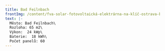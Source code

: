 ```yaml
---
title: Bad Feilnbach
frontImg: /content/fva-solar-fotovoltaická-elektrárna-na-klíč-ostrava-brno-praha-olomouc-zlín-pardubice-hradec-králové-nzu-dotace-fotovoltaický-panel-fve-panel-fotovoltaika-s-akumulací-fotovoltaika50-1-.png
text: |-
  Město: Bad Feilnbach\
  Rozloha: 65 m2\
  Výkon:  24 kWp\
  Baterie:  18 kWh\
  Počet panelů: 60
---
```

